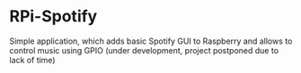 # RPi-Spotify
Simple application, which adds basic Spotify GUI to Raspberry and allows to control music using GPIO
(under development, project postponed due to lack of time)
